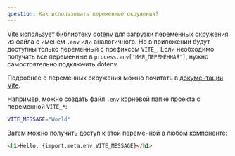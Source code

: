 ```yaml
---
question: Как использовать переменные окружения?
---
```


Vite использует библиотеку [dotenv](https://github.com/motdotla/dotenv) для загрузки переменных окружения из файла с именем `.env` или аналогичного. Но в приложении будут доступны только переменный с префиксом `VITE_`. Если необходимо получать все переменные в `process.env['ИМЯ_ПЕРЕМЕННАЯ']`, нужно самостоятельно подключить dotenv.

Подробнее о переменных окружения можно почитать в [документации Vite](https://vitejs.dev/guide/env-and-mode.html#env-files).

Например, можно создать файл `.env`  корневой папке проекта с переменной  `VITE_*`:

 ```sh
 VITE_MESSAGE="World"
 ```

 Затем можно получить доступ к этой переменной в любом компоненте:

 ```html
 <h1>Hello, {import.meta.env.VITE_MESSAGE}</h1>
 ```

